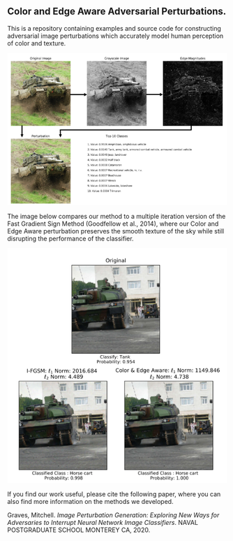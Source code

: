 ## Color and Edge Aware Adversarial Perturbations.

This is a repository containing examples and source code for constructing adversarial image perturbations which accurately model human perception of color and texture. 

![The Edge Aware portion of Color and Edge Aware Perturbations](Readme_img1.png)

The image below compares our method to a multiple iteration version of the Fast Gradient Sign Method (Goodfellow et al., 2014), where our Color and Edge Aware perturbation preserves the smooth texture of the sky while still disrupting the performance of the classifier.

![Comparison of FGSM to Color and Edge Aware](Readme_img2.png)

If you find our work useful, please cite the following paper, where you can also find more information on the methods we developed.

Graves, Mitchell. *Image Perturbation Generation: Exploring New Ways for Adversaries to Interrupt Neural Network Image Classifiers*. NAVAL POSTGRADUATE SCHOOL MONTEREY CA, 2020. 
